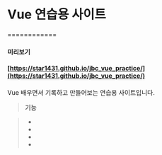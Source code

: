 # Vue 연습용 사이트

============
#### 미리보기

#### [https://star1431.github.io/jbc_vue_practice/](https://star1431.github.io/jbc_vue_practice/)

Vue 배우면서 기록하고 만들어보는 연습용 사이트입니다.

> **기능**

> - 
> - 
> - 
> - 
> 

